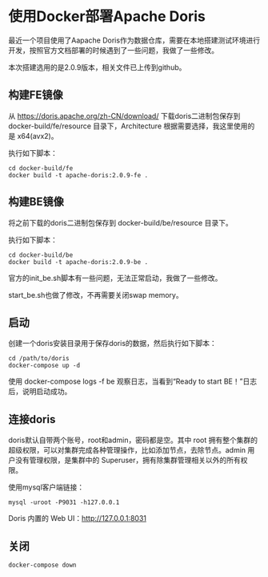 # 使用Docker部署Apache Doris

最近一个项目使用了Aapache Doris作为数据仓库，需要在本地搭建测试环境进行开发，按照官方文档部署的时候遇到了一些问题，我做了一些修改。


本次搭建选用的是2.0.9版本，相关文件已上传到github。


## 构建FE镜像

从 https://doris.apache.org/zh-CN/download/ 下载doris二进制包保存到 docker-build/fe/resource 目录下，Architecture 根据需要选择，我这里使用的是 x64(avx2)。

执行如下脚本：

```shell
cd docker-build/fe
docker build -t apache-doris:2.0.9-fe .
```

## 构建BE镜像


将之前下载的doris二进制包保存到 docker-build/be/resource 目录下。

执行如下脚本：

```shell
cd docker-build/be
docker build -t apache-doris:2.0.9-be .
```

官方的init_be.sh脚本有一些问题，无法正常启动，我做了一些修改。

start_be.sh也做了修改，不再需要关闭swap memory。

## 启动

创建一个doris安装目录用于保存doris的数据，然后执行如下脚本：

```shell
cd /path/to/doris
docker-compose up -d
```

使用 docker-compose logs -f be 观察日志，当看到“Ready to start BE！”日志后，说明启动成功。

## 连接doris

doris默认自带两个账号，root和admin，密码都是空。其中 root 拥有整个集群的超级权限，可以对集群完成各种管理操作，比如添加节点，去除节点。admin 用户没有管理权限，是集群中的 Superuser，拥有除集群管理相关以外的所有权限。

使用mysql客户端链接：

```shell
mysql -uroot -P9031 -h127.0.0.1
```

Doris 内置的 Web UI：http://127.0.0.1:8031

## 关闭

```shell
docker-compose down
```
